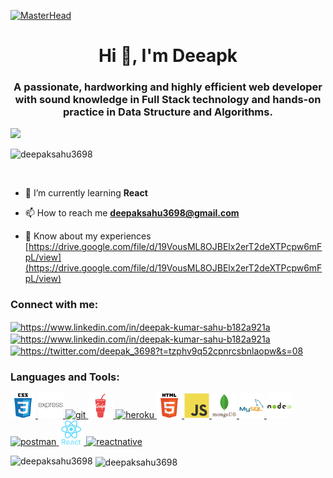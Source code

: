 [![MasterHead](https://res.cloudinary.com/practicaldev/image/fetch/s--WPQ75f2s--/c_imagga_scale,f_auto,fl_progressive,h_420,q_auto,w_1000/https://dev-to-uploads.s3.amazonaws.com/uploads/articles/epv55hgtsfi8csprpj9u.jpg)](https://rishavchanda.io)

<h1 align="center">Hi 👋, I'm Deeapk</h1>
<h3 align="center">A passionate, hardworking and highly efficient web developer with sound knowledge in Full Stack technology and hands-on practice in Data Structure and Algorithms.</h3>
<img src="https://c.tenor.com/2uyENRmiUt0AAAAC/coding.gif" />
<p align="left"> <img src="https://komarev.com/ghpvc/?username=deepaksahu3698&label=Profile%20views&color=0e75b6&style=flat" alt="deepaksahu3698" /> </p>

<p align="left"> <a href="https://twitter.com/" target="blank"><img src="https://img.shields.io/twitter/follow/?logo=twitter&style=for-the-badge" alt="" /></a> </p>

- 🌱 I’m currently learning **React**

- 📫 How to reach me **deepaksahu3698@gmail.com**

- 📄 Know about my experiences [https://drive.google.com/file/d/19VousML8OJBElx2erT2deXTPcpw6mFpL/view](https://drive.google.com/file/d/19VousML8OJBElx2erT2deXTPcpw6mFpL/view)

<h3 align="left">Connect with me:</h3>
<p align="left">
<a href="https://deepak-kumar-sahu-portfolio.netlify.app/" target="_blank"><img align="center" src="https://www.svgrepo.com/show/278317/internet-www.svg" alt="https://www.linkedin.com/in/deepak-kumar-sahu-b182a921a" height="30" width="40" /></a>
 <a href="https://www.linkedin.com/in/deepak-kumar-sahu-b182a921a" target="_blank"><img align="center" src="https://raw.githubusercontent.com/rahuldkjain/github-profile-readme-generator/master/src/images/icons/Social/linked-in-alt.svg" alt="https://www.linkedin.com/in/deepak-kumar-sahu-b182a921a" height="30" width="40" /></a>
  <a href="https://twitter.com/https://twitter.com/deepak_3698?t=tzphv9q52cpnrcsbnlaopw&s=08" target="_blank"><img align="center" src="https://raw.githubusercontent.com/rahuldkjain/github-profile-readme-generator/master/src/images/icons/Social/twitter.svg" alt="https://twitter.com/deepak_3698?t=tzphv9q52cpnrcsbnlaopw&s=08" height="30" width="40" /></a>
</p>

<p align="left">
</p>

<h3 align="left">Languages and Tools:</h3>
<p align="left"> <a href="https://www.w3schools.com/css/" target="_blank" rel="noreferrer"> <img src="https://raw.githubusercontent.com/devicons/devicon/master/icons/css3/css3-original-wordmark.svg" alt="css3" width="40" height="40"/> </a> <a href="https://expressjs.com" target="_blank" rel="noreferrer"> <img src="https://raw.githubusercontent.com/devicons/devicon/master/icons/express/express-original-wordmark.svg" alt="express" width="40" height="40"/> </a> <a href="https://git-scm.com/" target="_blank" rel="noreferrer"> <img src="https://www.vectorlogo.zone/logos/git-scm/git-scm-icon.svg" alt="git" width="40" height="40"/> </a> <a href="https://gulpjs.com" target="_blank" rel="noreferrer"> <img src="https://raw.githubusercontent.com/devicons/devicon/master/icons/gulp/gulp-plain.svg" alt="gulp" width="40" height="40"/> </a> <a href="https://heroku.com" target="_blank" rel="noreferrer"> <img src="https://www.vectorlogo.zone/logos/heroku/heroku-icon.svg" alt="heroku" width="40" height="40"/> </a> <a href="https://www.w3.org/html/" target="_blank" rel="noreferrer"> <img src="https://raw.githubusercontent.com/devicons/devicon/master/icons/html5/html5-original-wordmark.svg" alt="html5" width="40" height="40"/> </a> <a href="https://developer.mozilla.org/en-US/docs/Web/JavaScript" target="_blank" rel="noreferrer"> <img src="https://raw.githubusercontent.com/devicons/devicon/master/icons/javascript/javascript-original.svg" alt="javascript" width="40" height="40"/> </a> <a href="https://www.mongodb.com/" target="_blank" rel="noreferrer"> <img src="https://raw.githubusercontent.com/devicons/devicon/master/icons/mongodb/mongodb-original-wordmark.svg" alt="mongodb" width="40" height="40"/> </a> <a href="https://www.mysql.com/" target="_blank" rel="noreferrer"> <img src="https://raw.githubusercontent.com/devicons/devicon/master/icons/mysql/mysql-original-wordmark.svg" alt="mysql" width="40" height="40"/> </a> <a href="https://nodejs.org" target="_blank" rel="noreferrer"> <img src="https://raw.githubusercontent.com/devicons/devicon/master/icons/nodejs/nodejs-original-wordmark.svg" alt="nodejs" width="40" height="40"/> </a> <a href="https://postman.com" target="_blank" rel="noreferrer"> <img src="https://www.vectorlogo.zone/logos/getpostman/getpostman-icon.svg" alt="postman" width="40" height="40"/> </a> <a href="https://reactjs.org/" target="_blank" rel="noreferrer"> <img src="https://raw.githubusercontent.com/devicons/devicon/master/icons/react/react-original-wordmark.svg" alt="react" width="40" height="40"/> </a> <a href="https://reactnative.dev/" target="_blank" rel="noreferrer"> <img src="https://reactnative.dev/img/header_logo.svg" alt="reactnative" width="40" height="40"/> </a> </p>

<p><img align="left" src="https://github-readme-stats.vercel.app/api/top-langs?username=deepaksahu3698&show_icons=true&locale=en&layout=compact" alt="deepaksahu3698" /></p>

<p>&nbsp;<img align="center" src="https://github-readme-stats.vercel.app/api?username=deepaksahu3698&show_icons=true&locale=en" alt="deepaksahu3698" /></p>

